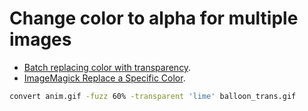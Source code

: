 # Change color to alpha for multiple images

* [Batch replacing color with transparency](https://graphicdesign.stackexchange.com/a/16125).
* [ImageMagick Replace a Specific Color](http://www.imagemagick.org/Usage/color_basics/#replace).

```bash
convert anim.gif -fuzz 60% -transparent 'lime' balloon_trans.gif
```
